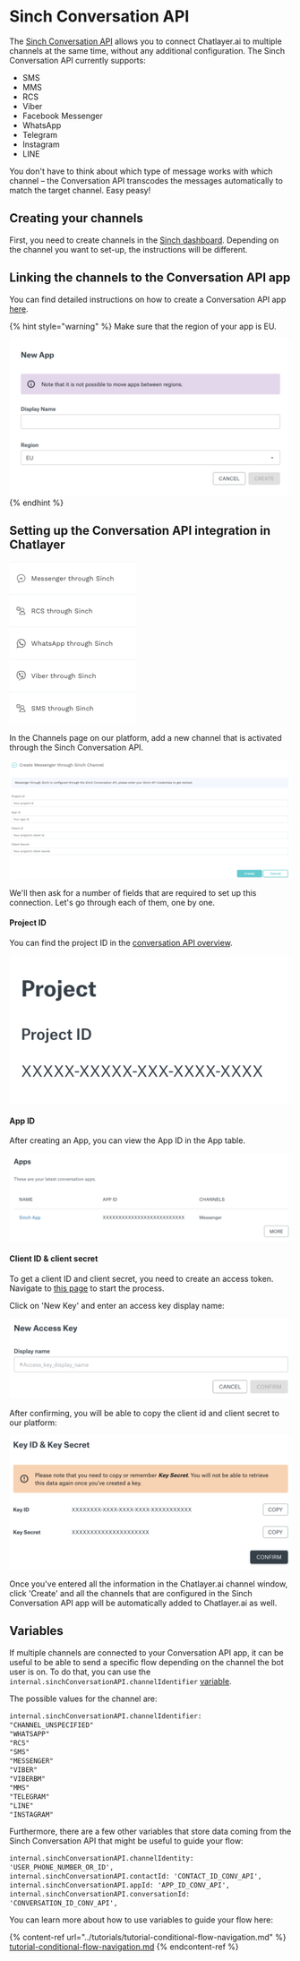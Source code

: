 # Sinch Conversation API

The [Sinch Conversation API](https://www.sinch.com/products/apis/messaging/conversation-api/) allows you to connect Chatlayer.ai to multiple channels at the same time, without any additional configuration. The Sinch Conversation API currently supports:

* SMS
* MMS
* RCS
* Viber
* Facebook Messenger
* WhatsApp
* Telegram
* Instagram
* LINE

You don't have to think about which type of message works with which channel – the Conversation API transcodes the messages automatically to match the target channel. Easy peasy!&#x20;

## Creating your channels

First, you need to create channels in the [Sinch dashboard](https://dashboard.sinch.com/). Depending on the channel you want to set-up, the instructions will be different.

## Linking the channels to the Conversation API app

You can find detailed instructions on how to create a Conversation API app [here](https://developers.sinch.com/docs/conversation-getting-started).

{% hint style="warning" %}
Make sure that the region of your app is EU.

![](<../.gitbook/assets/image (351).png>)
{% endhint %}

## Setting up the Conversation API integration in Chatlayer

![](<../.gitbook/assets/image (316).png>)

In the Channels page on our platform, add a new channel that is activated through the Sinch Conversation API.&#x20;

![](<../.gitbook/assets/image (306).png>)

We'll then ask for a number of fields that are required to set up this connection. Let's go through each of them, one by one.

#### Project ID

You can find the project ID in the [conversation API overview](https://dashboard.sinch.com/convapi/overview).

![](<../.gitbook/assets/image (303).png>)

#### App ID

After creating an App, you can view the App ID in the App table.

![](<../.gitbook/assets/image (304).png>)

#### Client ID & client secret

To get a client ID and client secret, you need to create an access token. Navigate to [this page](https://dashboard.sinch.com/settings/access-keys) to start the process.

Click on 'New Key' and enter an access key display name:

![](<../.gitbook/assets/image (305).png>)

After confirming, you will be able to copy the client id and client secret to our platform:

![](<../.gitbook/assets/image (308).png>)

Once you've entered all the information in the Chatlayer.ai channel window, click 'Create' and all the channels that are configured in the Sinch Conversation API app will be automatically added to Chatlayer.ai as well.

## Variables

If multiple channels are connected to your Conversation API app, it can be useful to be able to send a specific flow depending on the channel the bot user is on. To do that, you can use the `internal.sinchConversationAPI.channelIdentifier` [variable](../bot-answers/settings/secure-variables-gdpr.md).&#x20;

The possible values for the channel are:

```
internal.sinchConversationAPI.channelIdentifier: 
"CHANNEL_UNSPECIFIED"
"WHATSAPP"
"RCS"
"SMS"
"MESSENGER"
"VIBER"
"VIBERBM"
"MMS"
"TELEGRAM"
"LINE"
"INSTAGRAM"
```

Furthermore, there are a few other variables that store data coming from the Sinch Conversation API that might be useful to guide your flow:

```
internal.sinchConversationAPI.channelIdentity: 'USER_PHONE_NUMBER_OR_ID',
internal.sinchConversationAPI.contactId: 'CONTACT_ID_CONV_API',
internal.sinchConversationAPI.appId: 'APP_ID_CONV_API',
internal.sinchConversationAPI.conversationId: 'CONVERSATION_ID_CONV_API',
```

You can learn more about how to use variables to guide your flow here:

{% content-ref url="../tutorials/tutorial-conditional-flow-navigation.md" %}
[tutorial-conditional-flow-navigation.md](../tutorials/tutorial-conditional-flow-navigation.md)
{% endcontent-ref %}

